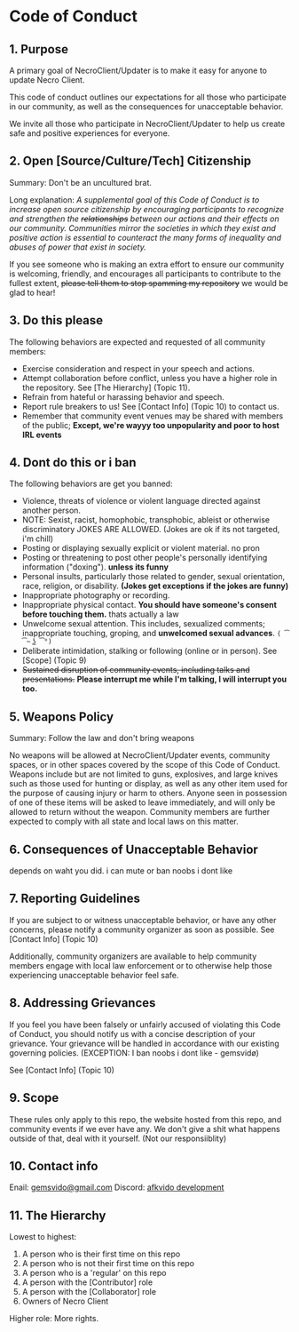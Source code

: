 # Code of Conduct

## 1. Purpose

A primary goal of NecroClient/Updater is to make it easy for anyone to update Necro Client.

This code of conduct outlines our expectations for all those who participate in our community, as well as the consequences for unacceptable behavior.

We invite all those who participate in NecroClient/Updater to help us create safe and positive experiences for everyone.

## 2. Open [Source/Culture/Tech] Citizenship

Summary: Don't be an uncultured brat.

Long explanation: _A supplemental goal of this Code of Conduct is to increase open source citizenship by encouraging participants to recognize and strengthen the ~~relationships~~ between our actions and their effects on our community. Communities mirror the societies in which they exist and positive action is essential to counteract the many forms of inequality and abuses of power that exist in society._

If you see someone who is making an extra effort to ensure our community is welcoming, friendly, and encourages all participants to contribute to the fullest extent, ~~please tell them to stop spamming my repository~~ we would be glad to hear!

## 3. Do this please

The following behaviors are expected and requested of all community members:

* Exercise consideration and respect in your speech and actions.
* Attempt collaboration before conflict, unless you have a higher role in the repository. See [The Hierarchy] (Topic 11).
* Refrain from hateful or harassing behavior and speech.
* Report rule breakers to us! See [Contact Info] (Topic 10) to contact us.
* Remember that community event venues may be shared with members of the public; **Except, we're wayyy too unpopularity and poor to host IRL events**

## 4. Dont do this or i ban

The following behaviors are get you banned:

* Violence, threats of violence or violent language directed against another person.
* NOTE: Sexist, racist, homophobic, transphobic, ableist or otherwise discriminatory JOKES ARE ALLOWED. (Jokes are ok if its not targeted, i'm chill)
* Posting or displaying sexually explicit or violent material. no pron
* Posting or threatening to post other people's personally identifying information ("doxing"). **unless its funny**
* Personal insults, particularly those related to gender, sexual orientation, race, religion, or disability. **(Jokes get exceptions if the jokes are funny)**
* Inappropriate photography or recording.
* Inappropriate physical contact. **You should have someone's consent before touching them.** thats actually a law
* Unwelcome sexual attention. This includes, sexualized comments; inappropriate touching, groping, and **unwelcomed sexual advances**. `( ͡~ ͜ʖ ͡°)`
* Deliberate intimidation, stalking or following (online or in person). See [Scope] (Topic 9)
* ~~Sustained disruption of community events, including talks and presentations.~~ __Please interrupt me while I'm talking, I will interrupt you too.__

## 5. Weapons Policy

Summary: Follow the law and don't bring weapons

No weapons will be allowed at NecroClient/Updater events, community spaces, or in other spaces covered by the scope of this Code of Conduct. Weapons include but are not limited to guns, explosives, and large knives such as those used for hunting or display, as well as any other item used for the purpose of causing injury or harm to others. Anyone seen in possession of one of these items will be asked to leave immediately, and will only be allowed to return without the weapon. Community members are further expected to comply with all state and local laws on this matter.

## 6. Consequences of Unacceptable Behavior

depends on waht you did.
i can mute or ban noobs i dont like

## 7. Reporting Guidelines

If you are subject to or witness unacceptable behavior, or have any other concerns, please notify a community organizer as soon as possible. See [Contact Info] (Topic 10)

Additionally, community organizers are available to help community members engage with local law enforcement or to otherwise help those experiencing unacceptable behavior feel safe.

## 8. Addressing Grievances

If you feel you have been falsely or unfairly accused of violating this Code of Conduct, you should notify us with a concise description of your grievance. Your grievance will be handled in accordance with our existing governing policies. (EXCEPTION: I ban noobs i dont like - gemsvidø)

See [Contact Info] (Topic 10)

## 9. Scope

These rules only apply to this repo, the website hosted from this repo, and community events if we ever have any.
We don't give a shit what happens outside of that, deal with it yourself. (Not our responsiiblity)

## 10. Contact info

Enail: [gemsvido@gmail.com](mailto:gemsvido@gmail.com)
Discord: [afkvido development](https://disboard.org/server/951188562026569848)

## 11. The Hierarchy

Lowest to highest:

1. A person who is their first time on this repo
2. A person who is not their first time on this repo
3. A person who is a 'regular' on this repo
4. A person with the [Contributor] role
5. A person with the [Collaborator] role
6. Owners of Necro Client

Higher role: More rights.